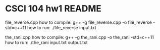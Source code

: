 # CSCI 104 hw1 README

file_reverse.cpp
how to compile:
g++ -g file_reverse.cpp -o file_reverse -std=c++11
how to run:
./file_reverse input.txt

the_rani.cpp
how to compile:
g++ -g the_rani.cpp -o the_rani -std=c++11
how to run:
./the_rani input.txt output.txt
